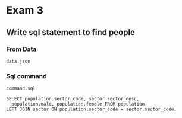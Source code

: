 # Exam 3

## Write sql statement to find people

### From Data
```
data.json
```

### Sql command
```
command.sql
```

```
SELECT population.sector_code, sector.sector_desc, 
  population.male, population.female FROM population 
LEFT JOIN sector ON population.sector_code = sector.sector_code;
```
